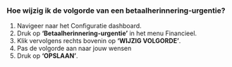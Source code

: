 ### Hoe wijzig ik de volgorde van een betaalherinnering-urgentie?
1.	Navigeer naar het Configuratie dashboard.
2.	Druk op **‘Betaalherinnering-urgentie’** in het menu Financieel. 
3.	Klik vervolgens rechts bovenin op **‘WIJZIG VOLGORDE’**.
4.	Pas de volgorde aan naar jouw wensen
5.	Druk op **‘OPSLAAN’**.
